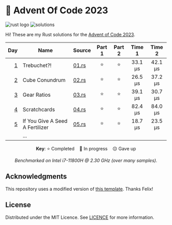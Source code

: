 # 🎄 Advent Of Code 2023

![rust logo][rust-badge] ![solutions][solutions-badge]

Hi! These are my Rust solutions for the [Advent of Code 2023][advent-of-code].

<div align="center">

|      Day | Name                            | Source       | Part 1 | Part 2 | Time 1  | Time 2  |
| -------: | ------------------------------- | ------------ | :----: | :----: | :-----: | :-----: |
| [1][p01] | Trebuchet?!                     | [01.rs][s01] |   ⭐   |   ⭐   | 33.1 µs | 42.1 µs |
| [2][p02] | Cube Conundrum                  | [02.rs][s02] |   ⭐   |   ⭐   | 26.5 µs | 37.2 µs |
| [3][p03] | Gear Ratios                     | [03.rs][s03] |   ⭐   |   ⭐   | 39.1 µs | 30.7 µs |
| [4][p04] | Scratchcards                    | [04.rs][s04] |   ⭐   |   ⭐   | 82.4 µs | 84.0 µs |
| [5][p05] | If You Give A Seed A Fertilizer | [05.rs][s05] |   ⭐   |   ⭐   | 18.7 µs | 23.5 µs |
|          | ...                             |              |        |        |         |         |

**Key**: ⭐ Completed &nbsp;&nbsp; 🎁 In progress &nbsp;&nbsp; 😔 Gave up

_Benchmarked on Intel i7-11800H @ 2.30 GHz (over many samples)._

</div>

## Acknowledgments

This repository uses a modified version of [this template][template]. Thanks Felix!

## License

Distributed under the MIT Licence. See [LICENCE](LICENCE) for more information.

[rust-badge]: https://img.shields.io/badge/Rust-d55826?logo=rust&style=for-the-badge
[solutions-badge]: https://img.shields.io/badge/solutions-10/50-brightgreen?logo=star&style=for-the-badge
[advent-of-code]: https://adventofcode.com/
[rust]: https://www.rust-lang.org/
[template]: https://github.com/fspoettel/advent-of-code-rust
[p01]: https://adventofcode.com/2023/day/1
[p02]: https://adventofcode.com/2023/day/2
[p03]: https://adventofcode.com/2023/day/3
[p04]: https://adventofcode.com/2023/day/4
[p05]: https://adventofcode.com/2023/day/5
[s01]: src/bin/01.rs
[s02]: src/bin/02.rs
[s03]: src/bin/03.rs
[s04]: src/bin/04.rs
[s05]: src/bin/05.rs
